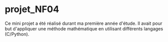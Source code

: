 # projet_NF04
Ce mini projet a été réalisé durant ma première année d'étude. Il avait pour but d'appliquer une méthode mathématique en utilisant différents langages (C/Python).
